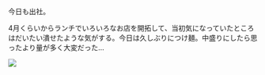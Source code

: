 今日も出社。

4月くらいからランチでいろいろなお店を開拓して、当初気になっていたところはだいたい潰せたような気がする。今日は久しぶりにつけ麺。中盛りにしたら思ったより量が多く大変だった...

![](https://ceshmina-photos.s3.ap-northeast-1.amazonaws.com/medium/202407/20240703-132312.jpg)
